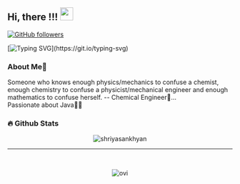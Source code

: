 ## Hi, there   !!!   <img src="https://github.com/TheDudeThatCode/TheDudeThatCode/blob/master/Assets/Hi.gif" width="29px">
[![GitHub followers](https://img.shields.io/github/followers/shriyasankhyan.svg?style=social&label=Followers)](https://github.com/shriyasankhyan?tab=followers)

[![Typing SVG](https://readme-typing-svg.herokuapp.com?font=Lobster&color=734f96&size=30&lines=I+am+Shriya;)](https://git.io/typing-svg)
 
 
### About Me🚀
  Someone who knows enough physics/mechanics to confuse a chemist, enough chemistry to confuse a physicist/mechanical engineer and enough mathematics to confuse herself. -- Chemical Engineer🧪... </br>
   Passionate about Java👩‍💻
 </br> 
 
 <!--
### Connect with me on:left_speech_bubble:
</br>	
<a target="_blank" href="https://www.linkedin.com/in/shriya-sankhyan-6717151a9/"><img src="https://img.shields.io/badge/-LinkedIn-0077B5?style=for-the-badge&logo=Linkedin&logoColor=white" width = "100" height = "30"></img></a>
&emsp;
<a target="_blank" href="mailto:shriya0690@gmail.com"
><img src="https://img.shields.io/badge/-Gmail-D14836?style=for-the-badge&logo=Gmail&logoColor=white" width = "100" height = "30"></img></a>
&emsp;
<a target="_blank" href="https://www.instagram.com/shriyasankhyan/"><img src="https://img.shields.io/badge/-Instagram-E4405F?style=for-the-badge&logo=Instagram&logoColor=white" width = "100" height = "30"></img></a>
&emsp;
<a target="_blank" href="https://leetcode.com/shriyasankhyan/"><img src="https://img.shields.io/badge/-LeetCode-FFA116?style=for-the-badge&logo=LeetCode&logoColor=black" width = "100" height = "30" ></img></a>
&emsp;
<a target="_blank" href="https://twitter.com/shriya_sankhyan"
><img src="https://1000logos.net/wp-content/uploads/2017/06/Color-Twitter-Logo.jpg" width = "100" height = "30"></img></a>
&emsp;
-->

### 🔥 Github Stats 
<p align="center"><img align="center" src="https://github-readme-stats.vercel.app/api?username=shriyasankhyan&theme=algolia" alt="shriyasankhyan"  />
</p>

<hr>

<!-- <p align="center">
 <img align="center" src="https://media.giphy.com/media/W5eoZHPpUx9sapR0eu/giphy.gif" width="30px" alt="Git"/>&nbsp;<i><b>Git Activeness</b></i>
</p> -->

<!-- <p align = "center">
<img align="center" src="https://github-readme-streak-stats.herokuapp.com/?user=shriyasankhyan&theme=algolia"/><br>
 </p> -->
 
<br>

<!-- ![𝚐𝚒𝚝𝚑𝚞𝚋 𝚐𝚛𝚊𝚙𝚑](https://activity-graph.herokuapp.com/graph?username=shriyasankhyan&theme=algolia&hide_border=true&area=true)
 -->
<!-- <br> -->

<p align = "center">
<img align="center" src="https://github-readme-stats.vercel.app/api/top-langs?username=shriyasankhyan&show_icons=true&locale=en&layout=compact&theme=algolia" alt="ovi" />
</p>

<br>
